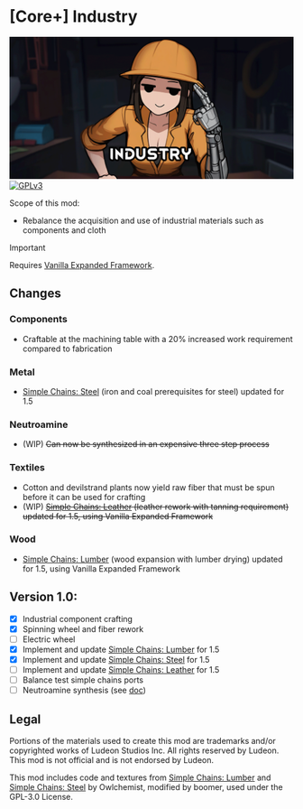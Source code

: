 <!--[![GPLv3][badge-license]](https://www.gnu.org/licenses/gpl-3.0) -->
[badge-license]: https://img.shields.io/badge/License-GPLv3-lightgray
<!--![Supports Royalty][badge-dlc-royalty] supports Royalty DLC-->
[badge-dlc-royalty]: https://img.shields.io/badge/DLC-Royalty-gold
<!--![Supports Ideology][badge-dlc-ideology] supports Ideology DLC-->
[badge-dlc-ideology]: https://img.shields.io/badge/DLC-Ideology-indianred
<!--![Supports Biotech][badge-dlc-biotech] supports Biotech DLC-->
[badge-dlc-biotech]: https://img.shields.io/badge/DLC-Biotech-mediumturquoise
<!--![Supports Anomaly][badge-dlc-anomaly] supports Anomaly DLC-->
[badge-dlc-anomaly]: https://img.shields.io/badge/DLC-Anomaly-darkseagreen

# [Core+] Industry
![](About/Preview.png)\
[![GPLv3][badge-license]](https://www.gnu.org/licenses/gpl-3.0)

Scope of this mod:
- Rebalance the acquisition and use of industrial materials such as components and cloth

> [!IMPORTANT]
> Requires [Vanilla Expanded Framework](https://steamcommunity.com/sharedfiles/filedetails/?id=2023507013).

## Changes
### Components
- Craftable at the machining table with a 20% increased work requirement compared to fabrication
### Metal
- [Simple Chains: Steel](https://steamcommunity.com/sharedfiles/filedetails/?id=1702668415) (iron and coal prerequisites for steel) updated for 1.5
### Neutroamine
- (WIP) ~~Can now be synthesized in an expensive three step process~~
### Textiles
- Cotton and devilstrand plants now yield raw fiber that must be spun before it can be used for crafting
- (WIP) ~~[Simple Chains: Leather](https://steamcommunity.com/workshop/filedetails/?id=1713884017) (leather rework with tanning requirement) updated for 1.5, using Vanilla Expanded Framework~~
### Wood
- [Simple Chains: Lumber](https://steamcommunity.com/sharedfiles/filedetails/?id=1708709952) (wood expansion with lumber drying) updated for 1.5, using Vanilla Expanded Framework

## Version 1.0:
- [x] Industrial component crafting
- [x] Spinning wheel and fiber rework
- [ ] Electric wheel
- [x] Implement and update [Simple Chains: Lumber](https://steamcommunity.com/sharedfiles/filedetails/?id=1708709952) for 1.5
- [x] Implement and update [Simple Chains: Steel](https://steamcommunity.com/sharedfiles/filedetails/?id=1702668415) for 1.5
- [ ] Implement and update [Simple Chains: Leather](https://steamcommunity.com/workshop/filedetails/?id=1713884017) for 1.5
- [ ] Balance test simple chains ports
- [ ] Neutroamine synthesis (see [doc](neutroamine.md))

## Legal
Portions of the materials used to create this mod are trademarks and/or copyrighted works of Ludeon Studios Inc. All rights reserved by Ludeon. This mod is not official and is not endorsed by Ludeon.

This mod includes code and textures from [Simple Chains: Lumber](https://github.com/Owlchemist/simple-chains-lumber) and [Simple Chains: Steel](https://github.com/Owlchemist/simple-chains-steel) by Owlchemist, modified by boomer, used under the GPL-3.0 License.